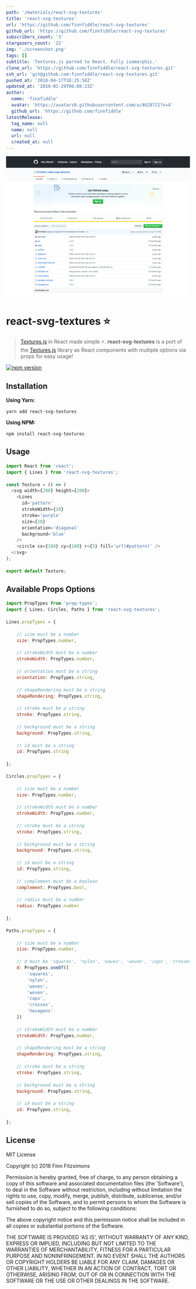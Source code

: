 ```yaml
---
path: '/materials/react-svg-textures'
title: 'react-svg-textures'
url: 'https://github.com/finnfiddle/react-svg-textures'
github_url: 'https://github.com/finnfiddle/react-svg-textures'
subscribers_count: '3'
stargazers_count: '22'
img: './screenshot.png'
tags: []
subtitle: 'Textures.js ported to React. Fully isomorphic.'
clone_url: 'https://github.com/finnfiddle/react-svg-textures.git'
ssh_url: 'git@github.com:finnfiddle/react-svg-textures.git'
pushed_at: '2018-04-17T18:25:50Z'
updated_at: '2019-01-29T06:08:23Z'
author:
  name: 'finnfiddle'
  avatar: 'https://avatars0.githubusercontent.com/u/4628721?v=4'
  github_url: 'https://github.com/finnfiddle'
latestRelease:
  tag_name: null
  name: null
  url: null
  created_at: null
---
```


![alt text](screenshot.png)

# react-svg-textures :star:

> [Textures.js](http://riccardoscalco.github.io/textures/) in React made simple :zap:. **react-svg-textures** is a port of the [Textures.js](http://riccardoscalco.github.io/textures/) library as React components with multiple options via props for easy usage!
<!-- [![Travis][build-badge]][build] -->
[![npm version](https://badge.fury.io/js/react-svg-textures.svg)](https://badge.fury.io/js/react-svg-textures)
<!-- [![Coveralls][coveralls-badge]][coveralls] -->

## Installation

**Using Yarn:**

```text
yarn add react-svg-textures
```

**Using NPM:**

```text
npm install react-svg-textures
```

## Usage

```javascript
import React from 'react';
import { Lines } from 'react-svg-textures';

const Texture = () => (
  <svg width={200} height={200}>
    <Lines
      id='pattern'
      strokeWidth={10}
      stroke='purple'
      size={10}
      orientation='diagonal'
      background='blue'
    />
    <circle cx={100} cy={100} r={5} fill='url(#pattern)' />
  </svg>
);

export default Texture;
```

## Available Props Options

```javascript
import PropTypes from 'prop-types';
import { Lines, Circles, Paths } from 'react-svg-textures';

Lines.propTypes = {

    // size must be a number
    size: PropTypes.number,

    // strokeWidth must be a number
    strokeWidth: PropTypes.number,

    // orientation must be a string
    orientation: PropTypes.string,

    // shapeRendering must be a string
    shapeRendering: PropTypes.string,

    // stroke must be a string
    stroke: PropTypes.string,

    // background must be a string
    background: PropTypes.string,

    // id must be a string
    id: PropTypes.string

};

Circles.propTypes = {

    // size must be a number
    size: PropTypes.number,

    // strokeWidth must be a number
    strokeWidth: PropTypes.number,

    // stroke must be a string
    stroke: PropTypes.string,

    // background must be a string
    background: PropTypes.string,

    // id must be a string
    id: PropTypes.string,

    // complement must be a boolean
    complement: PropTypes.bool,

    // radius must be a number
    radius: PropTypes.number

};

Paths.propTypes = {

    // size must be a number
    size: PropTypes.number,

    // d must be 'squares', 'nylon', 'waves', 'woven', 'caps', 'crosses' or 'hexagons'
    d: PropTypes.oneOf([
        'squares',
        'nylon',
        'waves',
        'woven',
        'caps',
        'crosses',
        'hexagons'
    ])

    // strokeWidth must be a number
    strokeWidth: PropTypes.number,

    // shapeRendering must be a string
    shapeRendering: PropTypes.string,

    // stroke must be a string
    stroke: PropTypes.string,

    // background must be a string
    background: PropTypes.string,

    // id must be a string
    id: PropTypes.string,

};
```

## License

MIT License

Copyright (c) 2018 Finn Fitzsimons

Permission is hereby granted, free of charge, to any person obtaining a copy of this software and associated documentation files (the 'Software'), to deal in the Software without restriction, including without limitation the rights to use, copy, modify, merge, publish, distribute, sublicense, and/or sell copies of the Software, and to permit persons to whom the Software is furnished to do so, subject to the following conditions:

The above copyright notice and this permission notice shall be included in all copies or substantial portions of the Software.

THE SOFTWARE IS PROVIDED 'AS IS', WITHOUT WARRANTY OF ANY KIND, EXPRESS OR IMPLIED, INCLUDING BUT NOT LIMITED TO THE WARRANTIES OF MERCHANTABILITY, FITNESS FOR A PARTICULAR PURPOSE AND NONINFRINGEMENT. IN NO EVENT SHALL THE AUTHORS OR COPYRIGHT HOLDERS BE LIABLE FOR ANY CLAIM, DAMAGES OR OTHER LIABILITY, WHETHER IN AN ACTION OF CONTRACT, TORT OR OTHERWISE, ARISING FROM, OUT OF OR IN CONNECTION WITH THE SOFTWARE OR THE USE OR OTHER DEALINGS IN THE SOFTWARE.

        